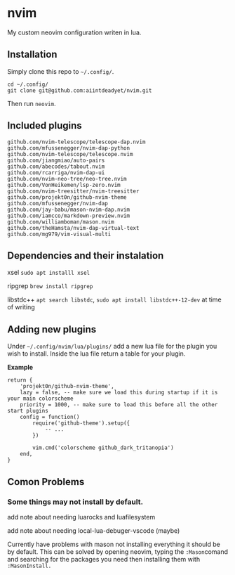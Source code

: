 # nvim

My custom neovim configuration writen in lua.

## Installation

Simply clone this repo to ```~/.config/```.
```
cd ~/.config/
git clone git@github.com:aiintdeadyet/nvim.git
```
Then run `neovim`.

## Included plugins
```
github.com/nvim-telescope/telescope-dap.nvim
github.com/mfussenegger/nvim-dap-python
github.com/nvim-telescope/telescope.nvim
github.com/jiangmiao/auto-pairs
github.com/abecodes/tabout.nvim
github.com/rcarriga/nvim-dap-ui
github.com/nvim-neo-tree/neo-tree.nvim
github.com/VonHeikemen/lsp-zero.nvim
github.com/nvim-treesitter/nvim-treesitter
github.com/projekt0n/github-nvim-theme
github.com/mfussenegger/nvim-dap
github.com/jay-babu/mason-nvim-dap.nvim
github.com/iamcco/markdown-preview.nvim
github.com/williamboman/mason.nvim
github.com/theHamsta/nvim-dap-virtual-text
github.com/mg979/vim-visual-multi
```
## Dependencies and their instalation 
xsel ```sudo apt installl xsel```

ripgrep ```brew install ripgrep```

libstdc++ ```apt search libstdc```, ```sudo apt install libstdc++-12-dev``` at time of writing

## Adding new plugins

Under ``~/.config/nvim/lua/plugins/`` add a new lua file for the plugin you wish to install. Inside the lua file return a table for your plugin.

**Example**

```
return {
	'projekt0n/github-nvim-theme',
	lazy = false, -- make sure we load this during startup if it is your main colorscheme
	priority = 1000, -- make sure to load this before all the other start plugins
	config = function()
		require('github-theme').setup({
			-- ...
		})

		vim.cmd('colorscheme github_dark_tritanopia')
	end,
}

```

## Comon Problems

<!-- ### nvim can't find standard library headers. -->
<!--  -->
<!-- https://stackoverflow.com/questions/74785927/clangd-doesnt-recognize-standard-headers -->
<!-- You can read more about it in the link above but to be brief it is a problem with clangd looking for the latest libstdc++ and not being able to find it. To fix this type ``apt search libstdc`` to find the latest version then install it through apt. At the current time this would look something like ``sudo apt install libstdc++-12-dev``. -->

### Some things may not install by default. 

add note about needing luarocks and luafilesystem

add note about needing local-lua-debuger-vscode (maybe)

Currently have problems with mason not installing everything it should be by default. This can be solved by opening neovim, typing the ``:Mason``comand and searching for the packages you need then installing them with ``:MasonInstall. ``
